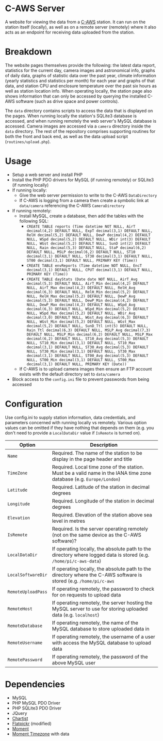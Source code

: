 # C-AWS Server
A website for viewing the data from a [C-AWS](https://github.com/henryshunt/c-aws) station. It can run on the station itself (locally), as well as on a remote server (remotely) where it also acts as an endpoint for receiving data uploaded from the station.

# Breakdown
The website pages themselves provide the following: the latest data report, statistics for the current day, camera images and astronomical info, graphs of daily data, graphs of statistic data over the past year, climate information (yearly statistics and statistics per month) for each year and graphs of that data, and station CPU and enclosure temperature over the past six hours as well as station location info. When operating locally, the station page also shows information that can only be accessed by querying the installed C-AWS software (such as drive space and power controls).

The `data` directory contains scripts to access the data that is displayed on the pages. When running locally the station's SQLite3 database is accessed, and when running remotely the web server's MySQL database is accessed. Camera images are accessed via a `camera` directory inside the `data` directory. The rest of the repository comprises supporting routines for both the front and back end, as well as the data upload script (`routines/upload.php`).

# Usage
- Setup a web server and install PHP
- Install the PHP PDO drivers for MySQL (if running remotely) or SQLite3 (if running locally)
- If running locally:
    - Give the web server permission to write to the C-AWS `DataDirectory`
    - If C-AWS is logging from a camera then create a symbolic link at `data/camera` referencing the C-AWS `CameraDirectory`
- If running remotely:
    - Install MySQL, create a database, then add the tables with the following SQL:
        - `CREATE TABLE reports (Time datetime NOT NULL, AirT decimal(4,2) DEFAULT NULL, ExpT decimal(3,1) DEFAULT NULL, RelH decimal(5,2) DEFAULT NULL, DewP decimal(4,2) DEFAULT NULL, WSpd decimal(5,2) DEFAULT NULL, WDir int(3) DEFAULT NULL, WGst decimal(5,2) DEFAULT NULL, SunD int(2) DEFAULT NULL, Rain decimal(5,3) DEFAULT NULL, StaP decimal(6,2) DEFAULT NULL, MSLP decimal(6,2) DEFAULT NULL, ST10 decimal(3,1) DEFAULT NULL, ST30 decimal(3,1) DEFAULT NULL, ST00 decimal(3,1) DEFAULT NULL, PRIMARY KEY (Time))`
        - `CREATE TABLE envReports (Time datetime NOT NULL, EncT decimal(3,1) DEFAULT NULL, CPUT decimal(3,1) DEFAULT NULL, PRIMARY KEY (Time))`
        - `CREATE TABLE dayStats (Date date NOT NULL, AirT_Avg decimal(5,3) DEFAULT NULL, AirT_Min decimal(4,2) DEFAULT NULL, AirT_Max decimal(4,2) DEFAULT NULL, RelH_Avg decimal(6,3) DEFAULT NULL, RelH_Min decimal(5,2) DEFAULT NULL, RelH_Max decimal(5,2) DEFAULT NULL, DewP_Avg decimal(5,3) DEFAULT NULL, DewP_Min decimal(4,2) DEFAULT NULL, DewP_Max decimal(4,2) DEFAULT NULL, WSpd_Avg decimal(6,3) DEFAULT NULL, WSpd_Min decimal(5,2) DEFAULT NULL, WSpd_Max decimal(5,2) DEFAULT NULL, WDir_Avg decimal(3,0) DEFAULT NULL, WGst_Avg decimal(6,3) DEFAULT NULL, WGst_Min decimal(5,2) DEFAULT NULL, WGst_Max decimal(5,2) DEFAULT NULL, SunD_Ttl int(5) DEFAULT NULL, Rain_Ttl decimal(6,3) DEFAULT NULL, MSLP_Avg decimal(7,3) DEFAULT NULL, MSLP_Min decimal(6,2) DEFAULT NULL, MSLP_Max decimal(6,2) DEFAULT NULL, ST10_Avg decimal(5,3) DEFAULT NULL, ST10_Min decimal(3,1) DEFAULT NULL, ST10_Max decimal(3,1) DEFAULT NULL, ST30_Avg decimal(5,3) DEFAULT NULL, ST30_Min decimal(3,1) DEFAULT NULL, ST30_Max decimal(3,1) DEFAULT NULL, ST00_Avg decimal(5,3) DEFAULT NULL, ST00_Min decimal(3,1) DEFAULT NULL, ST00_Max decimal(3,1) DEFAULT NULL, PRIMARY KEY (Date))`
    - If C-AWS is to upload camera images then ensure an FTP account exists with the default directory set to `data/camera`
- Block access to the `config.ini` file to prevent passwords from being accessed

# Configuration
Use config.ini to supply station information, data credentials, and parameters concerned with running locally vs remotely. Various option values can be omitted if they have nothing that depends on them (e.g. you don't need to provide a `LocalDataDir` value if `IsRemote` is turned on).

|Option|Description|
|--|--|
|`Name`|Required. The name of the station to be display in the page header and title|
|`TimeZone`|Required. Local time zone of the station. Must be a valid name in the IANA time zone database (e.g. `Europe/London`)|
|`Latitude`|Required. Latitude of the station in decimal degrees|
|`Longitude`|Required. Longitude of the station in decimal degrees|
|`Elevation`|Required. Elevation of the station above sea level in metres|
|`IsRemote`|Required. Is the server operating remotely (not on the same device as the C-AWS software)?|
|`LocalDataDir`|If operating locally, the absolute path to the directory where logged data is stored (e.g. `/home/pi/c-aws-data`)|
|`LocalSoftwareDir`|If operating locally, the absolute path to the directory where the C-AWS software is stored (e.g. `/home/pi/c-aws`|
|`RemoteUploadPass`|If operating remotely, the password to check for on requests to upload data|
|`RemoteHost`|If operating remotely, the server hosting the MySQL server to use for storing uploaded data (e.g. `localhost`)|
|`RemoteDatabase`|If operating remotely, the name of the MySQL database to store uploaded data in|
|`RemoteUsername`|If operating remotely, the username of a user with access the MySQL database to upload data|
|`RemotePassword`|If operating remotely, the password of the above MySQL user|

# Dependencies
- MySQL
- PHP MySQL PDO Driver
- PHP SQLite3 PDO Driver
- JQuery
- [Chartist](https://github.com/gionkunz/chartist-js)
- [Flatpickr](https://github.com/flatpickr/flatpickr) (modified)
- [Moment](https://github.com/moment/moment)
- [Moment Timezone](https://github.com/moment/moment-timezone) with data
